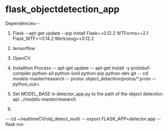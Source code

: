 # flask_objectdetection_app

Dependencies--
1) Flask
 --apt-get update
 --pip install Flask==0.12.2 WTForms==2.1 Flask_WTF==0.14.2 Werkzeug==0.12.2

2) tensorflow
3) OpenCV


4) Installtion Process
-- apt-get update
-- apt-get install -y protobuf-compiler python-pil python-lxml python-pip python-dev git
-- cd models-master/research
-- protoc object_detection/protos/*.proto --python_out=.

5) Set MODEL_BASE in detector_app.py to the path of the object detection api ../models-master/research
6)
-- cd ~/realtimeCV/obj_detect_multi
-- export FLASK_APP=detector.app
-- flask run


